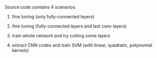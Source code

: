 Source code contains 4 scenarios:

1. fine tuning (only fully-connected layers)
    
2. fine tuning (fully-connected layers and last conv layers)
    
3. train whole network and try cutting some layers 
    
4. extract CNN codes and train SVM (with linear, quadratic, polynomial kernels)